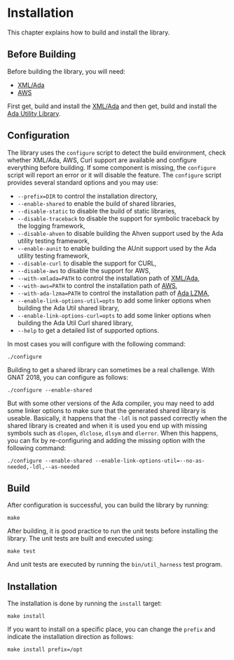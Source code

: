 # Installation

This chapter explains how to build and install the library.

## Before Building

Before building the library, you will need:

* [XML/Ada](http://libre.adacore.com/libre/tools/xmlada/)
* [AWS](http://libre.adacore.com/libre/tools/aws/)

First get, build and install the [XML/Ada](http://libre.adacore.com/libre/tools/xmlada/)
and then get, build and install the [Ada Utility Library](https://github.com/stcarrez/ada-util).

## Configuration

The library uses the `configure` script to detect the build environment, check whether XML/Ada,
AWS, Curl support are available and configure everything before building.  If some component is missing, the
`configure` script will report an error or it will disable the feature.
The `configure` script provides several standard options
and you may use:

  * `--prefix=DIR` to control the installation directory,
  * `--enable-shared` to enable the build of shared libraries,
  * `--disable-static` to disable the build of static libraries,
  * `--disable-traceback` to disable the support for symbolic traceback by the logging framework,
  * `--disable-ahven` to disable building the Ahven support used by the Ada utility testing framework,
  * `--enable-aunit` to enable building the AUnit support used by the Ada utility testing framework,
  * `--disable-curl` to disable the support for CURL,
  * `--disable-aws` to disable the support for AWS,
  * `--with-xmlada=PATH` to control the installation path of [XML/Ada](http://libre.adacore.com/libre/tools/xmlada/),
  * `--with-aws=PATH` to control the installation path of [AWS](http://libre.adacore.com/libre/tools/aws/),
  * `--with-ada-lzma=PATH` to control the installation path of [Ada LZMA](https://github.com/stcarrez/ada-lzma),
  * `--enable-link-options-util=opts` to add some linker options when building the Ada Util shared library,
  * `--enable-link-options-curl=opts` to add some linker options when building the Ada Util Curl shared library,
  * `--help` to get a detailed list of supported options.

In most cases you will configure with the following command:
```
./configure
```

Building to get a shared library can sometimes be a real challenge.  With GNAT 2018, you
can configure as follows:

```
./configure --enable-shared
```

But with some other versions of the Ada compiler, you may need to add some linker options
to make sure that the generated shared library is useable.  Basically, it happens that
the `-ldl` is not passed correctly when the shared library is created and when it is used
you end up with missing symbols such as `dlopen`, `dlclose`, `dlsym` and `dlerror`.
When this happens, you can fix by re-configuring and adding the missing option
with the following command:

```
./configure --enable-shared --enable-link-options-util=--no-as-needed,-ldl,--as-needed
```

## Build

After configuration is successful, you can build the library by running:
```
make
```

After building, it is good practice to run the unit tests before installing the library.
The unit tests are built and executed using:
```
make test
```
And unit tests are executed by running the `bin/util_harness` test program.

## Installation
The installation is done by running the `install` target:

```
make install
```

If you want to install on a specific place, you can change the `prefix` and indicate the installation
direction as follows:

```
make install prefix=/opt
```

